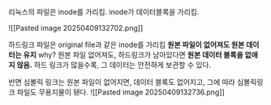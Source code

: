 리눅스의 파일은 inode를 가리킴.
inode가 데이터블록을 가리킴.

![[Pasted image 20250409132702.png]]


하드링크 파일은 original file과 같은 inode를 가리킴
**원본 파일이 없어져도 원본 데이터는 유지**
why? 원본 파일 없어져도, 하드링크가 남아있다면 **원본 데이터 블록을 없애지 않음.**
하드 링크가 많을수록, 그 데이터는 안전하게 보관할 수 있다.

반면 심볼릭 링크는 원본 파일이 없어지면, 데이터 블록도 없어지고, 그에 따라 심볼릭링크 파일도 무용지물이 됀다.
![[Pasted image 20250409132736.png]]